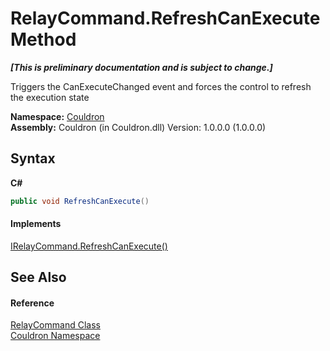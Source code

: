 # RelayCommand.RefreshCanExecute Method 
 _**\[This is preliminary documentation and is subject to change.\]**_

Triggers the CanExecuteChanged event and forces the control to refresh the execution state

**Namespace:**&nbsp;<a href="N_Couldron">Couldron</a><br />**Assembly:**&nbsp;Couldron (in Couldron.dll) Version: 1.0.0.0 (1.0.0.0)

## Syntax

**C#**<br />
``` C#
public void RefreshCanExecute()
```


#### Implements
<a href="M_Couldron_IRelayCommand_RefreshCanExecute">IRelayCommand.RefreshCanExecute()</a><br />

## See Also


#### Reference
<a href="T_Couldron_RelayCommand">RelayCommand Class</a><br /><a href="N_Couldron">Couldron Namespace</a><br />